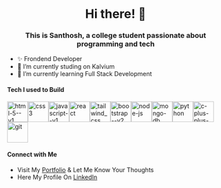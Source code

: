 <h1 align='center'> Hi there! 👋</h1>
<h3 align='center'>This is Santhosh, a college student passionate about programming and tech</h3>

- ✨ Frondend Developer
- 🔭 I’m currently studing on Kalvium
- 🌱 I’m currently learning Full Stack Development

#### Tech I used to Build

<img width="48" height="48" src="https://img.icons8.com/color/48/html-5--v1.png" alt="html-5--v1"/><img width="48" height="48" src="https://img.icons8.com/color/48/css3.png" alt="css3"/><img width="48" height="48" src="https://img.icons8.com/color/48/javascript--v1.png" alt="javascript--v1"/><img width="48" height="48" src="https://img.icons8.com/officel/80/react.png" alt="react"/><img width="48" height="48" src="https://img.icons8.com/plasticine/100/tailwind_css.png" alt="tailwind_css"/><img width="48" height="48" src="https://img.icons8.com/color/48/bootstrap--v2.png" alt="bootstrap--v2"/><img width="48" height="48" src="https://img.icons8.com/fluency/48/node-js.png" alt="node-js"/><img width="48" height="48" src="https://img.icons8.com/nolan/64/mongo-db.png" alt="mongo-db"/><img width="48" height="48" src="https://img.icons8.com/fluency/48/python.png" alt="python"/><img width="48" height="48" src="https://img.icons8.com/fluency/48/c-plus-plus-logo.png" alt="c-plus-plus-logo"/><img width="48" height="48" src="https://img.icons8.com/color/48/git.png" alt="git"/>

#### Connect with Me
- Visit My <a href="https://santhosh-portfolio-ccbab.web.app/" target="_blank">Portfolio</a> & Let Me Know Your Thoughts
- Here My Profile On <a href="www.linkedin.com/in/santhosh-kumar-81744b2aa" target="_blank">LinkedIn</a>
